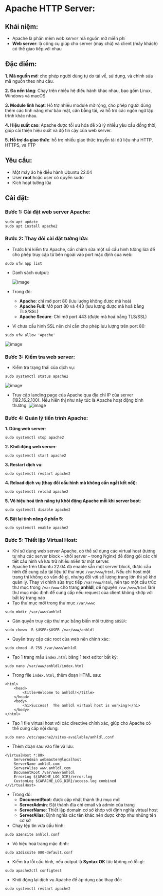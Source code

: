 # Apache HTTP Server:
## Khái niệm:
- Apache là phần mềm *web server* mã nguồn mở miễn phí
- **Web server**: là công cụ giúp cho server (máy chủ) và client (máy khách) có thể giao tiếp với nhau
## Đặc điểm:
**1. Mã nguồn mở**: cho phép người dùng tự do tải về, sử dụng, và chỉnh sửa mã nguồn theo nhu cầu. <p>
**2. Đa nền tảng**: Chạy trên nhiều hệ điều hành khác nhau, bao gồm Linux, Windows và macOS <p>
**3. Module linh hoạt**: Hỗ trợ nhiều module mở rộng, cho phép người dùng thêm các tính năng như bảo mật, cân bằng tải, và hỗ trợ các ngôn ngữ lập trình khác nhau. <p>
**4. Hiệu suất cao**: Apache được tối ưu hóa để xử lý nhiều yêu cầu đồng thời, giúp cải thiện hiệu suất và độ tin cậy của web server. <p>
**5. Hỗ trợ đa giao thức**: hỗ trợ nhiều giao thức truyền tải dữ liệu như HTTP, HTTPS, và FTP <p>

## Yêu cầu:
- Một máy ảo hệ điều hành Ubuntu 22.04
- User **root** hoặc user có quyền sudo
- Kích hoạt tường lửa

## Cài đặt:
### Bước 1: Cài đặt web server Apache:
```
sudo apt update
sudo apt install apache2
```

### Bước 2: Thay đỏi cài đặt tường lửa: 
- Trước khi kiểm tra Apache, cần chỉnh sửa một số cấu hình tường lửa để cho phép truy cập từ bên ngoài vào port mặc định của web:
```
sudo ufw app list
```
- Danh sách output: <p>
![image](https://github.com/user-attachments/assets/139df06f-2728-4608-88e5-a1174369437f)

- Trong đó:
  - **Apache**: chỉ mở port 80 (lưu lượng không được mã hoá)
  - **Apache Full**: Mở port 80 và 443 (lưu lượng được mã hoá bằng TLS/SSL)
  - **Apache Secure**: Chỉ mở port 443 (được mã hoá bằng TLS/SSL)
- Vì chưa cấu hình SSL nên chỉ cần cho phép lưu lượng trên port 80:
```
sudo ufw allow 'Apache'
```
![image](https://github.com/user-attachments/assets/736916cd-fabb-479c-b973-039f297b7eb2)

### Bước 3: Kiểm tra web server:
- Kiểm tra trạng thái của dịch vụ:
```
sudo systemctl status apache2
```
![image](https://github.com/user-attachments/assets/c6e33b18-ee1f-474e-b933-6251e2f37e54)

- Truy cập landing page của Apache qua địa chỉ IP của server (192.16.2.100). Nếu hiển thị như này tức là Apache hoạt động bình thường:
![image](https://github.com/user-attachments/assets/e0647013-435e-4b59-8424-2464182fa782)

### Bước 4: Quản lý tiến trình Apache: 
**1. Dừng web server**: 
```
sudo systemctl stop apache2
```

**2. Khởi động web server**:
```
sudo systemctl start apache2
```

**3. Restart dịch vụ**:
```
sudo systemctl restart apache2
```

**4. Reload dịch vụ (thay đổi cấu hình mà không cần ngắt kết nối)**:
```
sudo systemctl reload apache2
```

**5. Vô hiệu hoá tính năng tự khỏi động Apache mỗi khi server boot**:
```
sudo systemctl disable apache2
```

**6. Bật lại tính năng ở phần 5**:
```
sudo systemctl enable apache2
```

### Bước 5: Thiết lập Virtual Host: 
- Khi sử dụng web server Apache, có thể sử dụng các virtual host (tương tự như các server block – khối server – trong Nginx) để đóng gói các chi tiết cấu hình và lưu trữ nhiều miền từ một server.
- Apache trên Ubuntu 22.04 đã enable sẵn một server block, được cấu hình để cung cấp tài liệu từ thư mục `/var/www/html`. Nếu chỉ host một trang thì không có vấn đề gì, nhưng đối với số lượng trang lớn thì sẽ khó quản lý. Thay vì chỉnh sửa trực tiếp `/var/www/html`, nên tạo một cấu trúc thư mục trong `/var/www` cho trang **anhldl**, để nguyên `/var/www/html` làm thư mục mặc định để cung cấp nếu request của client không khớp với bất kỳ trang nào
- Tạo thư mục mới trong thư mục `/var/www`:
```
sudo mkdir /var/www/anhldl
```
- Gán quyền truy cập thư mục bằng biến môi trường `$USER`:
```
sudo chown -R $USER:$USER /var/www/anhldl
```
- Quyền truy cập các root của web nên chính xác:
```
sudo chmod -R 755 /var/www/anhldl
```
- Tạo 1 trang mẫu `index.html` bằng 1 text editor bất kỳ:
```
sudo nano /var/www/anhldl/index.html
```
- Trong file `index.html`, thêm đoạn HTML sau:
```shell
<html>
    <head>
        <title>Welcome to anhldl!</title>
    </head>
    <body>
        <h1>Success!  The anhldl virtual host is working!</h1>
    </body>
</html>
```
- Tạo 1 file virtual host với các directive chính xác, giúp cho Apache có thể cung cấp nội dung:
```
sudo nano /etc/apache2/sites-available/anhldl.conf
```
- Thêm đoạn sau vào file và lưu:
```shell
<VirtualHost *:80>
    ServerAdmin webmaster@localhost
    ServerName anhldl.com
    ServerAlias www.anhldl.com
    DocumentRoot /var/www/anhldl
    ErrorLog ${APACHE_LOG_DIR}/error.log
    CustomLog ${APACHE_LOG_DIR}/access.log combined
</VirtualHost>
```
- Trong đó:
  - **DocumentRoot**: được cập nhật thành thư mục mới
  - **ServerAdmin**: Đặt thành địa chỉ email và admin của trang
  - **ServerName**: Thiết lập domain cơ sở khớp với định nghĩa virtual host
  - **ServerAlias**: Định nghĩa các tên khác nên được khớp như những tên cơ sở
- Chạy tệp tin vừa cấu hình:
```
sudo a2ensite anhldl.conf
```
- Vô hiệu hoá trang mặc định:
```
sudo a2dissite 000-default.conf
```
- Kiểm tra lỗi cấu hình, nếu output là **Syntax OK** tức không có lỗi gì:
```
sudo apache2ctl configtest
```
- Khởi động lại dịch vụ Apache để áp dụng các thay đổi:
```
sudo systemctl restart apache2
```
